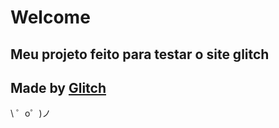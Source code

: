 Welcome
==================

Meu projeto feito para testar o site glitch
-------------------

Made by [Glitch](https://glitch.com/)
-------------------

\ ゜o゜)ノ

